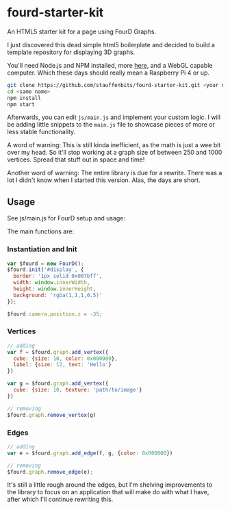 # fourd-starter-kit
An HTML5 starter kit for a page using FourD Graphs.

I just discovered this dead simple html5 boilerplate and decided to build a template repository for displaying 3D graphs. 

You'll need Node.js and NPM installed, more [here](https://nodejs.org/), and a WebGL capable computer. Which these days should really mean a Raspberry Pi 4 or up.

```sh
git clone https://github.com/stauffenbits/fourd-starter-kit.git <your name for this project>
cd <same name>
npm install
npm start
```

Afterwards, you can edit `js/main.js` and implement your custom logic. I will be adding little snippets to the `main.js` file to showcase pieces of more or less stable functionality. 

A word of warning: This is still kinda inefficient, as the math is just a wee bit over my head. So it'll stop working at a graph size of between 250 and 1000 vertices. Spread that stuff out in space and time!

Another word of warning: The entire library is due for a rewrite. There was a lot I didn't know when I started this version. Alas, the days are short. 

## Usage
See js/main.js for FourD setup and usage:

The main functions are:

### Instantiation and Init
```js
var $fourd = new FourD();
$fourd.init('#display', {
  border: '1px solid 0x007bff',
  width: window.innerWidth,
  height: window.innerHeight,
  background: 'rgba(1,1,1,0.5)'
});

$fourd.camera.position.z = -35;
```

### Vertices
```js
// adding
var f = $fourd.graph.add_vertex({
  cube: {size: 10, color: 0x000000},
  label: {size: 12, text: 'Hello'}
})

var g = $fourd.graph.add_vertex({
  cube: {size: 10, texture: 'path/to/image'}
})

// removing
$fourd.graph.remove_vertex(g)
```

### Edges
```js
// adding
var e = $fourd.graph.add_edge(f, g, {color: 0x000000})

// removing
$fourd.graph.remove_edge(e);
```
It's still a little rough around the edges, but I'm shelving improvements to the library to focus on an application that will make do with what I have, after which I'll continue rewriting this.
